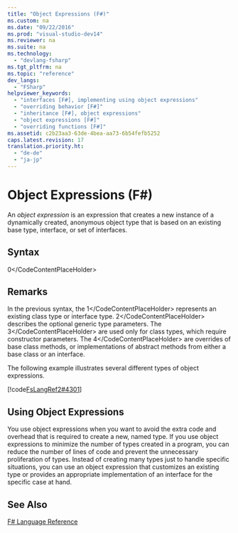 ```yaml
---
title: "Object Expressions (F#)"
ms.custom: na
ms.date: "09/22/2016"
ms.prod: "visual-studio-dev14"
ms.reviewer: na
ms.suite: na
ms.technology: 
  - "devlang-fsharp"
ms.tgt_pltfrm: na
ms.topic: "reference"
dev_langs: 
  - "FSharp"
helpviewer_keywords: 
  - "interfaces [F#], implementing using object expressions"
  - "overriding behavior [F#]"
  - "inheritance [F#], object expressions"
  - "object expressions [F#]"
  - "overriding functions [F#]"
ms.assetid: c2b23aa3-63de-4bea-aa73-6b54fefb5252
caps.latest.revision: 17
translation.priority.ht: 
  - "de-de"
  - "ja-jp"
---
```

# Object Expressions (F#)
An *object expression* is an expression that creates a new instance of a dynamically created, anonymous object type that is based on an existing base type, interface, or set of interfaces.  
  
## Syntax  
  
<CodeContentPlaceHolder>0\</CodeContentPlaceHolder>  
## Remarks  
 In the previous syntax, the <CodeContentPlaceHolder>1\</CodeContentPlaceHolder> represents an existing class type or interface type. <CodeContentPlaceHolder>2\</CodeContentPlaceHolder> describes the optional generic type parameters. The <CodeContentPlaceHolder>3\</CodeContentPlaceHolder> are used only for class types, which require constructor parameters. The <CodeContentPlaceHolder>4\</CodeContentPlaceHolder> are overrides of base class methods, or implementations of abstract methods from either a base class or an interface.  
  
 The following example illustrates several different types of object expressions.  
  
 [!code[FsLangRef2#4301](../vs140/codesnippet/FSharp/object-expressions--fsharp-_1.fs)]  
  
## Using Object Expressions  
 You use object expressions when you want to avoid the extra code and overhead that is required to create a new, named type. If you use object expressions to minimize the number of types created in a program, you can reduce the number of lines of code and prevent the unnecessary proliferation of types. Instead of creating many types just to handle specific situations, you can use an object expression that customizes an existing type or provides an appropriate implementation of an interface for the specific case at hand.  
  
## See Also  
 [F# Language Reference](../vs140/fsharp-language-reference.md)